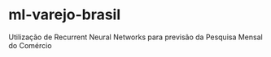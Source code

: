 # ml-varejo-brasil
Utilização de Recurrent Neural Networks para previsão da Pesquisa Mensal do Comércio
